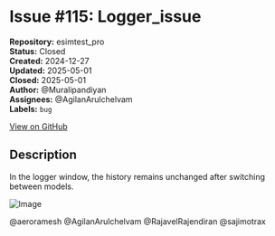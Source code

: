 # Issue #115: Logger_issue

**Repository:** esimtest_pro  
**Status:** Closed  
**Created:** 2024-12-27  
**Updated:** 2025-05-01  
**Closed:** 2025-05-01  
**Author:** @Muralipandiyan  
**Assignees:** @AgilanArulchelvam  
**Labels:** `bug`  

[View on GitHub](https://github.com/Simtestlab/esimtest_pro/issues/115)

## Description

In the logger window, the history remains unchanged after switching between models.

![Image](https://github.com/user-attachments/assets/56ef4402-f6b2-4bf4-8804-8e15b4a5debf)

@aeroramesh @AgilanArulchelvam @RajavelRajendiran @sajimotrax 